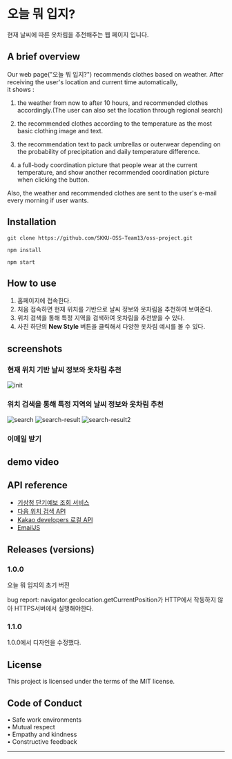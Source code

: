 # 오늘 뭐 입지?

현재 날씨에 따른 옷차림을 추천해주는 웹 페이지 입니다.

## A brief overview

Our web page("오늘 뭐 입지?") recommends clothes based on weather. After receiving the user's location and current time automatically,  
it shows :

1. the weather from now to after 10 hours, and recommended clothes accordingly.(The user can also set the location through regional search)

2. the recommended clothes according to the temperature as the most basic clothing image and text.
3. the recommendation text to pack umbrellas or outerwear depending on the probability of precipitation and daily temperature difference.

4. a full-body coordination picture that people wear at the current temperature, and show another recommended coordination picture when clicking the button.

Also, the weather and recommended clothes are sent to the user's e-mail every morning if user wants.

## Installation

```
git clone https://github.com/SKKU-OSS-Team13/oss-project.git

npm install

npm start
```

## How to use

1. 홈페이지에 접속한다.
2. 처음 접속하면 현재 위치를 기반으로 날씨 정보와 옷차림을 추천하여 보여준다.
3. 위치 검색을 통해 특정 지역을 검색하여 옷차림을 추천받을 수 있다.
4. 사진 하단의 **New Style** 버튼을 클릭해서 다양한 옷차림 예시를 볼 수 있다.

## screenshots

### 현재 위치 기반 날씨 정보와 옷차림 추천

![init](https://user-images.githubusercontent.com/71871348/143674354-b6251994-9a87-4012-9606-4724aa5ecfb2.PNG)

### 위치 검색을 통해 특정 지역의 날씨 정보와 옷차림 추천

![search](https://user-images.githubusercontent.com/71871348/143674362-add74b8b-e6b9-421d-9dfa-b75c9f337261.PNG)
![search-result](https://user-images.githubusercontent.com/71871348/143674366-a5fa0ecb-bb4f-48cf-9ba1-f1ff91e4e4ea.PNG)
![search-result2](https://user-images.githubusercontent.com/71871348/143674367-ea55728f-0d75-40f0-85ae-1d4a51ec343d.PNG)

### 이메일 받기

## demo video

## API reference

- [기상청 단기예보 조회 서비스](https://www.data.go.kr/data/15084084/openapi.do)
- [다음 위치 검색 API](https://postcode.map.daum.net/guide)
- [Kakao developers 로컬 API](https://developers.kakao.com/docs/latest/ko/local/common)
- [EmailJS](https://www.emailjs.com/)

## Releases (versions)

### 1.0.0
오늘 뭐 입지의 초기 버전

bug report: navigator.geolocation.getCurrentPosition가 HTTP에서 작동하지 않아 HTTPS서버에서 실행해야한다.

### 1.1.0
1.0.0에서 디자인을 수정했다.



## License

This project is licensed under the terms of the MIT license.

## Code of Conduct

• Safe work environments  
• Mutual respect  
• Empathy and kindness  
• Constructive feedback

---
